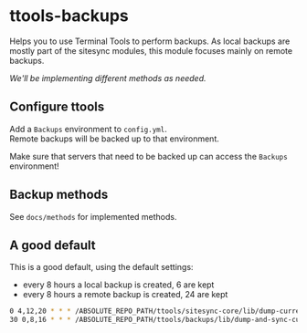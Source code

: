 # ttools-backups
Helps you to use Terminal Tools to perform backups.
As local backups are mostly part of the sitesync modules, this module focuses mainly on remote backups.

_We'll be implementing different methods as needed._


## Configure ttools

Add a `Backups` environment to `config.yml`.    
Remote backups will be backed up to that environment.

Make sure that servers that need to be backed up can access the
`Backups` environment!


## Backup methods

See `docs/methods` for implemented methods.


## A good default

This is a good default, using the default settings:

* every 8 hours a local backup is created, 6 are kept
* every 8 hours a remote backup is created, 24 are kept

```sh
0 4,12,20 * * * /ABSOLUTE_REPO_PATH/ttools/sitesync-core/lib/dump-current-site.sh backup Test
30 0,8,16 * * * /ABSOLUTE_REPO_PATH/ttools/backups/lib/dump-and-sync-current-site.sh Test
```

